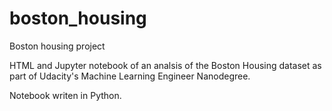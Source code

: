 # boston_housing
Boston housing project

HTML and Jupyter notebook of an analsis of the Boston Housing dataset as part of Udacity's Machine Learning Engineer Nanodegree.

Notebook writen in Python.
